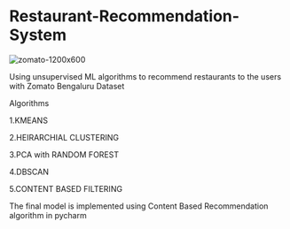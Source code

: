 # Restaurant-Recommendation-System
![zomato-1200x600](https://user-images.githubusercontent.com/63378154/135048410-f2691afe-6de7-4643-9653-d1f03b34110e.jpeg)

Using unsupervised ML algorithms to recommend restaurants to the users with Zomato Bengaluru Dataset

Algorithms

1.KMEANS

2.HEIRARCHIAL CLUSTERING

3.PCA with RANDOM FOREST

4.DBSCAN

5.CONTENT BASED FILTERING

The final model is implemented using Content Based Recommendation algorithm in pycharm 



